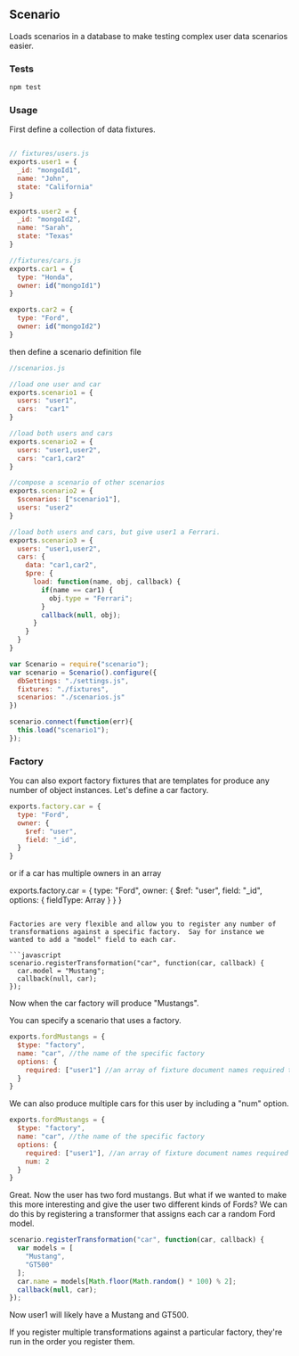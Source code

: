 ## Scenario

Loads scenarios in a database to make testing complex user data scenarios easier.


### Tests
```bash
npm test
```

### Usage
First define a collection of data fixtures.
```javascript

// fixtures/users.js
exports.user1 = {
  _id: "mongoId1",
  name: "John",
  state: "California"
}

exports.user2 = {
  _id: "mongoId2",
  name: "Sarah",
  state: "Texas"
}

//fixtures/cars.js
exports.car1 = {
  type: "Honda",
  owner: id("mongoId1")
}

exports.car2 = {
  type: "Ford",
  owner: id("mongoId2")
}

```


then define a scenario definition file

```javascript
//scenarios.js

//load one user and car
exports.scenario1 = {
  users: "user1",
  cars:  "car1"
}

//load both users and cars
exports.scenario2 = {
  users: "user1,user2",
  cars: "car1,car2"
}

//compose a scenario of other scenarios
exports.scenario2 = {
  $scenarios: ["scenario1"],
  users: "user2"
}

//load both users and cars, but give user1 a Ferrari.
exports.scenario3 = {
  users: "user1,user2",
  cars: {
    data: "car1,car2",
    $pre: {
      load: function(name, obj, callback) {
        if(name == car1) {
          obj.type = "Ferrari";
        }
        callback(null, obj);
      }
    }
  }
}
```

```javascript
var Scenario = require("scenario");
var scenario = Scenario().configure({
  dbSettings: "./settings.js",
  fixtures: "./fixtures",
  scenarios: "./scenarios.js"
})

scenario.connect(function(err){
  this.load("scenario1");
});
```


### Factory
You can also export factory fixtures that are templates for produce any number of object instances. Let's define a car factory.
```javascript
exports.factory.car = {
  type: "Ford",
  owner: {
    $ref: "user",
    field: "_id",
  }
}
```
or if a car has multiple owners in an array

exports.factory.car = {
  type: "Ford",
  owner: {
    $ref: "user",
    field: "_id",
    options: {
      fieldType: Array
    }
  }
}
```

Factories are very flexible and allow you to register any number of transformations against a specific factory.  Say for instance we wanted to add a "model" field to each car.

```javascript
scenario.registerTransformation("car", function(car, callback) {
  car.model = "Mustang";
  callback(null, car);
});
```
Now when the car factory will produce "Mustangs".

You can specify a scenario that uses a factory.

```javascript
exports.fordMustangs = {
  $type: "factory",
  name: "car", //the name of the specific factory
  options: {
    required: ["user1"] //an array of fixture document names required to build the object.
  }
}
```

We can also produce multiple cars for this user by including a "num" option.

```javascript
exports.fordMustangs = {
  $type: "factory",
  name: "car", //the name of the specific factory
  options: {
    required: ["user1"], //an array of fixture document names required to build the object.
    num: 2
  }
}
```
Great. Now the user has two ford mustangs. But what if we wanted to make this more interesting and give
the user two different kinds of Fords?  We can do this by registering a transformer that assigns each
car a random Ford model.

```javascript
scenario.registerTransformation("car", function(car, callback) {
  var models = [
    "Mustang",
    "GT500"
  ];
  car.name = models[Math.floor(Math.random() * 100) % 2];
  callback(null, car);
});
```
Now user1 will likely have a Mustang and GT500.

If you register multiple transformations against a particular factory, they're run in the order you register them.
